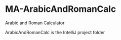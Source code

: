 # MA-ArabicAndRomanCalc
Arabic and Roman Calculator

ArabicAndRomanCalc is the IntelliJ project folder
